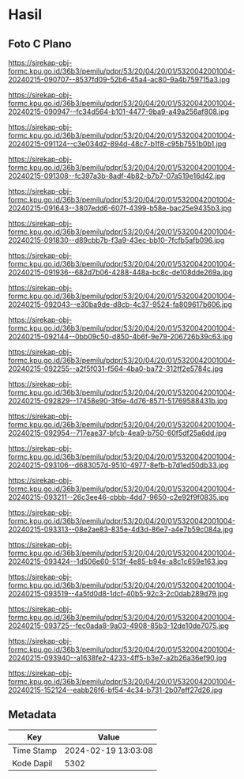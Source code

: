 # Hasil

## Foto C Plano

https://sirekap-obj-formc.kpu.go.id/36b3/pemilu/pdpr/53/20/04/20/01/5320042001004-20240215-090707--8537fd09-52b6-45a4-ac80-9a4b759715a3.jpg

https://sirekap-obj-formc.kpu.go.id/36b3/pemilu/pdpr/53/20/04/20/01/5320042001004-20240215-090947--fc34d564-b101-4477-9ba9-a49a256af808.jpg

https://sirekap-obj-formc.kpu.go.id/36b3/pemilu/pdpr/53/20/04/20/01/5320042001004-20240215-091124--c3e034d2-894d-48c7-b1f8-c95b7551b0b1.jpg

https://sirekap-obj-formc.kpu.go.id/36b3/pemilu/pdpr/53/20/04/20/01/5320042001004-20240215-091308--fc397a3b-8adf-4b82-b7b7-07a519e16d42.jpg

https://sirekap-obj-formc.kpu.go.id/36b3/pemilu/pdpr/53/20/04/20/01/5320042001004-20240215-091643--3807edd6-607f-4399-b58e-bac25e9435b3.jpg

https://sirekap-obj-formc.kpu.go.id/36b3/pemilu/pdpr/53/20/04/20/01/5320042001004-20240215-091830--d89cbb7b-f3a9-43ec-bb10-7fcfb5afb096.jpg

https://sirekap-obj-formc.kpu.go.id/36b3/pemilu/pdpr/53/20/04/20/01/5320042001004-20240215-091936--682d7b06-4288-448a-bc8c-de108dde269a.jpg

https://sirekap-obj-formc.kpu.go.id/36b3/pemilu/pdpr/53/20/04/20/01/5320042001004-20240215-092043--e30ba9de-d8cb-4c37-9524-fa809617b606.jpg

https://sirekap-obj-formc.kpu.go.id/36b3/pemilu/pdpr/53/20/04/20/01/5320042001004-20240215-092144--0bb09c50-d850-4b6f-9e79-206726b39c63.jpg

https://sirekap-obj-formc.kpu.go.id/36b3/pemilu/pdpr/53/20/04/20/01/5320042001004-20240215-092255--a2f5f031-f564-4ba0-ba72-312ff2e5784c.jpg

https://sirekap-obj-formc.kpu.go.id/36b3/pemilu/pdpr/53/20/04/20/01/5320042001004-20240215-092829--17458e90-3f6e-4d76-8571-51769588431b.jpg

https://sirekap-obj-formc.kpu.go.id/36b3/pemilu/pdpr/53/20/04/20/01/5320042001004-20240215-092954--717eae37-bfcb-4ea9-b750-60f5df25a6dd.jpg

https://sirekap-obj-formc.kpu.go.id/36b3/pemilu/pdpr/53/20/04/20/01/5320042001004-20240215-093106--d683057d-9510-4977-8efb-b7d1ed50db33.jpg

https://sirekap-obj-formc.kpu.go.id/36b3/pemilu/pdpr/53/20/04/20/01/5320042001004-20240215-093211--26c3ee46-cbbb-4dd7-9650-c2e92f9f0835.jpg

https://sirekap-obj-formc.kpu.go.id/36b3/pemilu/pdpr/53/20/04/20/01/5320042001004-20240215-093313--08e2ae83-835e-4d3d-86e7-a4e7b59c084a.jpg

https://sirekap-obj-formc.kpu.go.id/36b3/pemilu/pdpr/53/20/04/20/01/5320042001004-20240215-093424--1d506e60-513f-4e85-b94e-a8c1c659e163.jpg

https://sirekap-obj-formc.kpu.go.id/36b3/pemilu/pdpr/53/20/04/20/01/5320042001004-20240215-093519--4a5fd0d8-1dcf-40b5-92c3-2c0dab289d79.jpg

https://sirekap-obj-formc.kpu.go.id/36b3/pemilu/pdpr/53/20/04/20/01/5320042001004-20240215-093725--fec0ada8-9a03-4908-85b3-12de10de7075.jpg

https://sirekap-obj-formc.kpu.go.id/36b3/pemilu/pdpr/53/20/04/20/01/5320042001004-20240215-093940--a1638fe2-4233-4ff5-b3e7-a2b26a36ef90.jpg

https://sirekap-obj-formc.kpu.go.id/36b3/pemilu/pdpr/53/20/04/20/01/5320042001004-20240215-152124--eabb26f6-bf54-4c34-b731-2b07eff27d26.jpg


## Metadata

| Key        | Value               |
| ---------- | ------------------- |
| Time Stamp | 2024-02-19 13:03:08 |
| Kode Dapil | 5302                |



